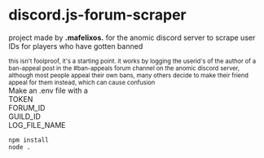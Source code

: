 # discord.js-forum-scraper
<p>project made by <strong>.mafelixos.</strong> for the anomic discord server to scrape user IDs for players who have gotten banned</p>
<sup>this isn't foolproof, it's a starting point. it works by logging the userid's of the author of a ban-appeal post in the #ban-appeals forum channel on the anomic discord server, although most people appeal their own bans, many others decide to make their friend appeal for them instead, which can cause confusion</sup>
<br>
Make an .env file with a 
<br>
TOKEN
<br>
FORUM_ID
<br>
GUILD_ID
<br>
LOG_FILE_NAME

`npm install`
<br>
`node .`
